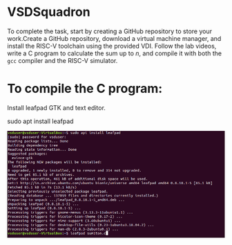# VSDSquadron
To complete the task, start by creating a GitHub repository to store your work.Create a GitHub repository, download a virtual machine manager, and install the RISC-V toolchain using the provided VDI. Follow the lab videos, write a C program to calculate the sum up to *n*, and compile it with both the `gcc` compiler and the RISC-V simulator.

<h1>To compile the C program:</h1>
Install leafpad GTK and text editor.

<p>sudo apt install leafpad</p>

![Image Alt](https://github.com/Sathyan-ediga/VSDSquadron/blob/b21ab2a365d4fd93cbd357a12811d7458fc3f949/1.png)

